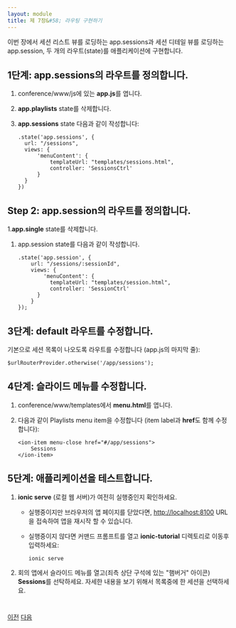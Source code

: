 ```yaml
---
layout: module
title: 제 7장&#58; 라우팅 구현하기
---
```

<!--
In this module, you add two new routes (states) to the application: app.sessions loads the session list view, and app.session loads the session details view.

## Step 1: Define the app.sessions route 

1. Open **app.js** in conference/www/js

1. Delete the **app.playlists** state
 
1. Replace it with an **app.sessions** state defined as follows:

    ```
    .state('app.sessions', {
      url: "/sessions",
      views: {
          'menuContent': {
              templateUrl: "templates/sessions.html",
              controller: 'SessionsCtrl'
          }
      }
    })
    ```

## Step 2: Define the app.session route 

1. Delete the **app.single** state
 
1. Replace it with an app.session state defined as follows:

    ```
    .state('app.session', {
        url: "/sessions/:sessionId",
        views: {
            'menuContent': {
              templateUrl: "templates/session.html",
              controller: 'SessionCtrl'
          }
        }
    });
    ```

## Step 3: Modify the default route 

Modify the fallback route to default to the list of sessions (last line in app.js):

```
$urlRouterProvider.otherwise('/app/sessions');
```

## Step 4: Modify the side menu 

1. Open **menu.html** in conference/www/templates

1. Modify the Playlists menu item as follows (modify both the item label and the **href**):

    ```
    <ion-item menu-close href="#/app/sessions">
        Sessions
    </ion-item>
    ```

## Step 5: Test the application

1. Make sure **ionic serve** (your local web server) is still running.
    - If it's running but you closed your app page in the browser, you can reload the app by loading the following URL: [http://localhost:8100](http://localhost:8100)
    - If it's not running, open a command prompt, navigate (cd) to the **ionic-tutorial** directory and type:

        ```
        ionic serve
        ```
    
1. In the conference application, open the side menu ("Hamburger" icon in the upper left corner) and select **Sessions**. Select a session in the list
 to see the session details.
-->

이번 장에서 세션 리스트 뷰를 로딩하는 app.sessions과 세션 디테일 뷰를 로딩하는 app.session, 두 개의 라우트(state)를 애플리케이션에 구현합니다.

## 1단계: app.sessions의 라우트를 정의합니다.

1. conference/www/js에 있는 **app.js**를 엽니다.

1. **app.playlists** state를 삭제합니다.
 
1. **app.sessions** state 다음과 같이 작성합니다:

    ```
    .state('app.sessions', {
      url: "/sessions",
      views: {
          'menuContent': {
              templateUrl: "templates/sessions.html",
              controller: 'SessionsCtrl'
          }
      }
    })
    ```

## Step 2: app.session의 라우트를 정의합니다.

1.**app.single** state를 삭제합니다.

1. app.session state를 다음과 같이 작성합니다.

    ```
    .state('app.session', {
        url: "/sessions/:sessionId",
        views: {
            'menuContent': {
              templateUrl: "templates/session.html",
              controller: 'SessionCtrl'
          }
        }
    });
    ```

## 3단계: default 라우트를 수정합니다.

기본으로 세션 목록이 나오도록 라우트를 수정합니다 (app.js의 마지막 줄):

```
$urlRouterProvider.otherwise('/app/sessions');
```

## 4단계: 슬라이드 메뉴를 수정합니다.

1. conference/www/templates에서 **menu.html**를 엽니다.

1. 다음과 같이 Playlists menu item을 수정합니다 (item label과 **href**도 함께 수정합니다):

    ```
    <ion-item menu-close href="#/app/sessions">
        Sessions
    </ion-item>
    ```

## 5단계: 애플리케이션을 테스트합니다.

1. **ionic serve** (로컬 웹 서버)가 여전히 실행중인지 확인하세요.
    - 실행중이지만 브라우저의 앱 페이지를 닫았다면, [http://localhost:8100](http://localhost:8100) URL을 접속하여 앱을 재시작 할 수 있습니다.
    - 실행중이지 않다면 커맨드 프롬프트를 열고 **ionic-tutorial** 디렉토리로 이동후 입력하세요:

        ```
        ionic serve
        ```

1. 회의 앱에서 슬라이드 메뉴를 열고(죄측 상단 구석에 있는 "햄버거" 아이콘) **Sessions**를 선탁하세요. 자세한 내용을 보기 위해서 목록중에 한 세션을 선택하세요.


<div class="row" style="margin-top:40px;">
<div class="col-sm-12">
<a href="create-ionic-template.html" class="btn btn-default"><i class="glyphicon glyphicon-chevron-left"></i> 
이전</a>
<a href="build-ionic-project.html" class="btn btn-default pull-right">다음 <i class="glyphicon 
glyphicon-chevron-right"></i></a>
</div>
</div>


